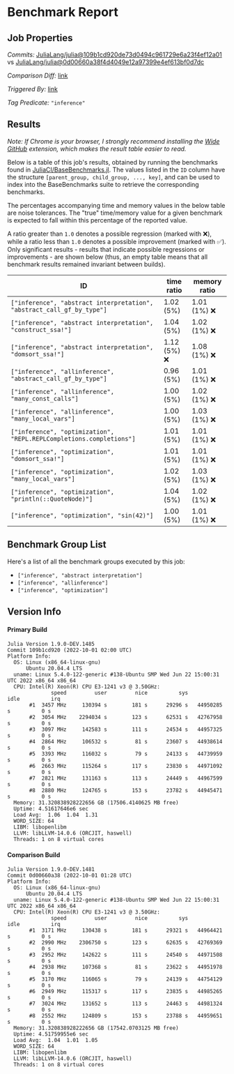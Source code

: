 # Benchmark Report

## Job Properties

*Commits:* [JuliaLang/julia@109b1cd920de73d0494c961729e6a23f4ef12a01](https://github.com/JuliaLang/julia/commit/109b1cd920de73d0494c961729e6a23f4ef12a01) vs [JuliaLang/julia@0d00660a38f4d4049e12a97399e4ef613bf0d7dc](https://github.com/JuliaLang/julia/commit/0d00660a38f4d4049e12a97399e4ef613bf0d7dc)

*Comparison Diff:* [link](https://github.com/JuliaLang/julia/compare/0d00660a38f4d4049e12a97399e4ef613bf0d7dc..109b1cd920de73d0494c961729e6a23f4ef12a01)

*Triggered By:* [link](https://github.com/JuliaLang/julia/pull/46965#issuecomment-1264195056)

*Tag Predicate:* `"inference"`

## Results

*Note: If Chrome is your browser, I strongly recommend installing the [Wide GitHub](https://chrome.google.com/webstore/detail/wide-github/kaalofacklcidaampbokdplbklpeldpj?hl=en)
extension, which makes the result table easier to read.*

Below is a table of this job's results, obtained by running the benchmarks found in
[JuliaCI/BaseBenchmarks.jl](https://github.com/JuliaCI/BaseBenchmarks.jl). The values
listed in the `ID` column have the structure `[parent_group, child_group, ..., key]`,
and can be used to index into the BaseBenchmarks suite to retrieve the corresponding
benchmarks.

The percentages accompanying time and memory values in the below table are noise tolerances. The "true"
time/memory value for a given benchmark is expected to fall within this percentage of the reported value.

A ratio greater than `1.0` denotes a possible regression (marked with :x:), while a ratio less
than `1.0` denotes a possible improvement (marked with :white_check_mark:). Only significant results - results
that indicate possible regressions or improvements - are shown below (thus, an empty table means that all
benchmark results remained invariant between builds).

| ID | time ratio | memory ratio |
|----|------------|--------------|
| `["inference", "abstract interpretation", "abstract_call_gf_by_type"]` | 1.02 (5%)  | 1.01 (1%) :x: |
| `["inference", "abstract interpretation", "construct_ssa!"]` | 1.04 (5%)  | 1.02 (1%) :x: |
| `["inference", "abstract interpretation", "domsort_ssa!"]` | 1.12 (5%) :x: | 1.08 (1%) :x: |
| `["inference", "allinference", "abstract_call_gf_by_type"]` | 0.96 (5%)  | 1.01 (1%) :x: |
| `["inference", "allinference", "many_const_calls"]` | 1.00 (5%)  | 1.02 (1%) :x: |
| `["inference", "allinference", "many_local_vars"]` | 1.00 (5%)  | 1.03 (1%) :x: |
| `["inference", "optimization", "REPL.REPLCompletions.completions"]` | 1.01 (5%)  | 1.01 (1%) :x: |
| `["inference", "optimization", "domsort_ssa!"]` | 1.01 (5%)  | 1.01 (1%) :x: |
| `["inference", "optimization", "many_local_vars"]` | 1.02 (5%)  | 1.03 (1%) :x: |
| `["inference", "optimization", "println(::QuoteNode)"]` | 1.04 (5%)  | 1.02 (1%) :x: |
| `["inference", "optimization", "sin(42)"]` | 1.00 (5%)  | 1.01 (1%) :x: |

## Benchmark Group List

Here's a list of all the benchmark groups executed by this job:

- `["inference", "abstract interpretation"]`
- `["inference", "allinference"]`
- `["inference", "optimization"]`

## Version Info

#### Primary Build

```
Julia Version 1.9.0-DEV.1485
Commit 109b1cd920 (2022-10-01 02:00 UTC)
Platform Info:
  OS: Linux (x86_64-linux-gnu)
      Ubuntu 20.04.4 LTS
  uname: Linux 5.4.0-122-generic #138-Ubuntu SMP Wed Jun 22 15:00:31 UTC 2022 x86_64 x86_64
  CPU: Intel(R) Xeon(R) CPU E3-1241 v3 @ 3.50GHz: 
              speed         user         nice          sys         idle          irq
       #1  3457 MHz     130394 s        181 s      29296 s   44950285 s          0 s
       #2  3054 MHz    2294034 s        123 s      62531 s   42767958 s          0 s
       #3  3097 MHz     142583 s        111 s      24534 s   44957325 s          0 s
       #4  2864 MHz     106532 s         81 s      23607 s   44938614 s          0 s
       #5  3393 MHz     116032 s         79 s      24133 s   44739959 s          0 s
       #6  2663 MHz     115264 s        117 s      23830 s   44971092 s          0 s
       #7  2821 MHz     131163 s        113 s      24449 s   44967599 s          0 s
       #8  2880 MHz     124765 s        153 s      23782 s   44945471 s          0 s
  Memory: 31.320838928222656 GB (17506.4140625 MB free)
  Uptime: 4.51617646e6 sec
  Load Avg:  1.06  1.04  1.31
  WORD_SIZE: 64
  LIBM: libopenlibm
  LLVM: libLLVM-14.0.6 (ORCJIT, haswell)
  Threads: 1 on 8 virtual cores

```

#### Comparison Build

```
Julia Version 1.9.0-DEV.1481
Commit 0d00660a38 (2022-10-01 01:28 UTC)
Platform Info:
  OS: Linux (x86_64-linux-gnu)
      Ubuntu 20.04.4 LTS
  uname: Linux 5.4.0-122-generic #138-Ubuntu SMP Wed Jun 22 15:00:31 UTC 2022 x86_64 x86_64
  CPU: Intel(R) Xeon(R) CPU E3-1241 v3 @ 3.50GHz: 
              speed         user         nice          sys         idle          irq
       #1  3171 MHz     130438 s        181 s      29321 s   44964421 s          0 s
       #2  2990 MHz    2306750 s        123 s      62635 s   42769369 s          0 s
       #3  2952 MHz     142622 s        111 s      24540 s   44971508 s          0 s
       #4  2938 MHz     107368 s         81 s      23622 s   44951978 s          0 s
       #5  3170 MHz     116065 s         79 s      24139 s   44754129 s          0 s
       #6  2949 MHz     115317 s        117 s      23835 s   44985265 s          0 s
       #7  3024 MHz     131652 s        113 s      24463 s   44981324 s          0 s
       #8  2552 MHz     124809 s        153 s      23788 s   44959651 s          0 s
  Memory: 31.320838928222656 GB (17542.0703125 MB free)
  Uptime: 4.51759955e6 sec
  Load Avg:  1.04  1.01  1.05
  WORD_SIZE: 64
  LIBM: libopenlibm
  LLVM: libLLVM-14.0.6 (ORCJIT, haswell)
  Threads: 1 on 8 virtual cores

```
